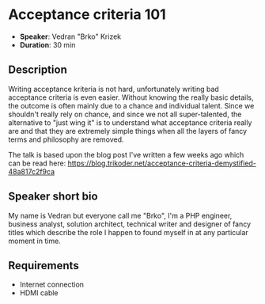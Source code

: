 # Acceptance criteria 101

- __Speaker__: Vedran "Brko" Krizek
- __Duration__: 30 min

## Description

Writing acceptance kriteria is not hard, unfortunately writing bad acceptance criteria is even easier. Without knowing the really basic details, the outcome is often mainly due to a chance and individual talent.
Since we shouldn't really rely on chance, and since we not all super-talented, the alternative to "just wing it" is to understand what acceptance criteria really are and that they are extremely simple things when all the layers of fancy terms and philosophy are removed.

The talk is based upon the blog post I've written a few weeks ago which can be read here: https://blog.trikoder.net/acceptance-criteria-demystified-48a817c2f9ca 

## Speaker short bio

My name is Vedran but everyone call me "Brko", I'm a PHP engineer, business analyst, solution architect, technical writer and designer of fancy titles which describe the role I happen to found myself in at any particular moment in time.

## Requirements
- Internet connection
- HDMI cable

